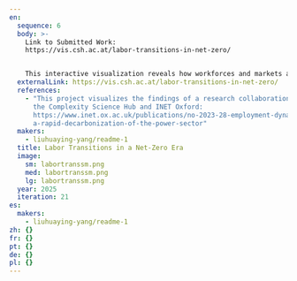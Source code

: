 ```yaml
---
en:
  sequence: 6
  body: >-
    Link to Submitted Work:
    https://vis.csh.ac.at/labor-transitions-in-net-zero/


    This interactive visualization reveals how workforces and markets adaptively respond to the net-zero transition, demonstrating collaborative intelligence across human and systemic actors. By modeling occupational mobility as a dynamic network (539 occupations across 11 categories), it uncovers two layers of intelligent adaptation: at the individual level, workers navigate branching pathways between jobs based on skill compatibility, while at the systemic level, demand self-organizes into emergent 'scale-up' and 'scale-down' phases.
  externalLink: https://vis.csh.ac.at/labor-transitions-in-net-zero/
  references:
    - "This project visualizes the findings of a research collaboration between
      the Complexity Science Hub and INET Oxford:
      https://www.inet.ox.ac.uk/publications/no-2023-28-employment-dynamics-in-\
      a-rapid-decarbonization-of-the-power-sector"
  makers:
    - liuhuaying-yang/readme-1
  title: Labor Transitions in a Net-Zero Era
  image:
    sm: labortranssm.png
    med: labortranssm.png
    lg: labortranssm.png
  year: 2025
  iteration: 21
es:
  makers:
    - liuhuaying-yang/readme-1
zh: {}
fr: {}
pt: {}
de: {}
pl: {}
---
```

